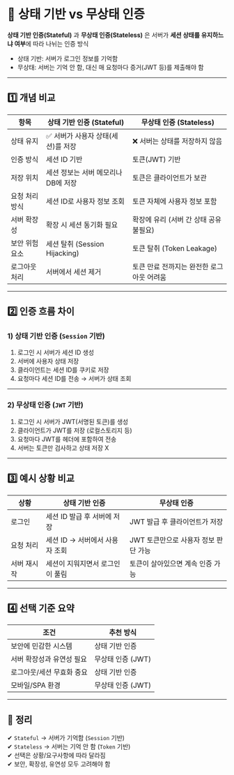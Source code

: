 # 🔄 상태 기반 vs 무상태 인증

**상태 기반 인증(Stateful)** 과 **무상태 인증(Stateless)** 은 서버가 **세션 상태를 유지하느냐 여부**에 따라 나뉘는 인증 방식

- 상태 기반: 서버가 로그인 정보를 기억함  
- 무상태: 서버는 기억 안 함, 대신 매 요청마다 증거(JWT 등)를 제출해야 함

---

## 1️⃣ 개념 비교

| 항목             | 상태 기반 인증 (Stateful)             | 무상태 인증 (Stateless)               |
|------------------|----------------------------------------|----------------------------------------|
| 상태 유지        | ✅ 서버가 사용자 상태(세션)를 저장       | ❌ 서버는 상태를 저장하지 않음         |
| 인증 방식        | 세션 ID 기반                           | 토큰(JWT) 기반                         |
| 저장 위치        | 세션 정보는 서버 메모리나 DB에 저장     | 토큰은 클라이언트가 보관               |
| 요청 처리 방식    | 세션 ID로 사용자 정보 조회              | 토큰 자체에 사용자 정보 포함            |
| 서버 확장성      | 확장 시 세션 동기화 필요                | 확장에 유리 (서버 간 상태 공유 불필요)   |
| 보안 위험 요소    | 세션 탈취 (Session Hijacking)          | 토큰 탈취 (Token Leakage)             |
| 로그아웃 처리    | 서버에서 세션 제거                      | 토큰 만료 전까지는 완전한 로그아웃 어려움 |

---

## 2️⃣ 인증 흐름 차이

### 1) 상태 기반 인증 (`Session` 기반)
1. 로그인 시 서버가 세션 ID 생성
2. 서버에 사용자 상태 저장
3. 클라이언트는 세션 ID를 쿠키로 저장
4. 요청마다 세션 ID를 전송 → 서버가 상태 조회

---

### 2) 무상태 인증 (`JWT` 기반)
1. 로그인 시 서버가 JWT(서명된 토큰)를 생성
2. 클라이언트가 JWT를 저장 (로컬스토리지 등)
3. 요청마다 JWT를 헤더에 포함하여 전송
4. 서버는 토큰만 검사하고 상태 저장 X

---

## 3️⃣ 예시 상황 비교

| 상황         | 상태 기반 인증                     | 무상태 인증                        |
|--------------|------------------------------------|------------------------------------|
| 로그인        | 세션 ID 발급 후 서버에 저장         | JWT 발급 후 클라이언트가 저장       |
| 요청 처리     | 세션 ID → 서버에서 사용자 조회      | JWT 토큰만으로 사용자 정보 판단 가능     |
| 서버 재시작    | 세션이 지워지면서 로그인이 풀림           | 토큰이 살아있으면 계속 인증 가능     |

---

## 4️⃣ 선택 기준 요약

| 조건                      | 추천 방식           |
|---------------------------|---------------------|
| 보안에 민감한 시스템       | 상태 기반 인증       |
| 서버 확장성과 유연성 필요 | 무상태 인증 (JWT)    |
| 로그아웃/세션 무효화 중요 | 상태 기반 인증       |
| 모바일/SPA 환경           | 무상태 인증 (JWT)    |

---

## 🎯 정리

✔ `Stateful` → 서버가 기억함 (`Session` 기반)  
✔ `Stateless` → 서버는 기억 안 함 (`Token` 기반)  
✔ 선택은 상황/요구사항에 따라 달라짐  
✔ 보안, 확장성, 유연성 모두 고려해야 함  

